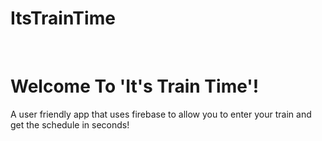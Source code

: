 # ItsTrainTime
<br>
<h1>Welcome To 'It's Train Time'!</h1>
<p>A user friendly app that uses firebase to allow you to enter your train and get the schedule in seconds!<P
